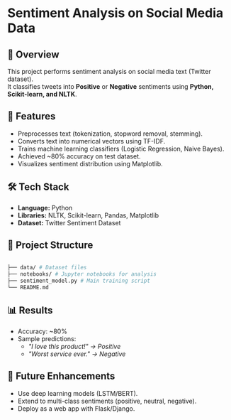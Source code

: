 # Sentiment Analysis on Social Media Data

## 📌 Overview
This project performs sentiment analysis on social media text (Twitter dataset).  
It classifies tweets into **Positive** or **Negative** sentiments using **Python, Scikit-learn, and NLTK**.

## 🚀 Features
- Preprocesses text (tokenization, stopword removal, stemming).
- Converts text into numerical vectors using TF-IDF.
- Trains machine learning classifiers (Logistic Regression, Naive Bayes).
- Achieved ~80% accuracy on test dataset.
- Visualizes sentiment distribution using Matplotlib.

## 🛠️ Tech Stack
- **Language:** Python  
- **Libraries:** NLTK, Scikit-learn, Pandas, Matplotlib  
- **Dataset:** Twitter Sentiment Dataset  

## 📂 Project Structure
```bash

├── data/ # Dataset files
├── notebooks/ # Jupyter notebooks for analysis
├── sentiment_model.py # Main training script
└── README.md
```
## 📊 Results
- Accuracy: ~80%  
- Sample predictions:  
  - *"I love this product!" → Positive*  
  - *"Worst service ever." → Negative*  

## 🎯 Future Enhancements
- Use deep learning models (LSTM/BERT).
- Extend to multi-class sentiments (positive, neutral, negative).
- Deploy as a web app with Flask/Django.
